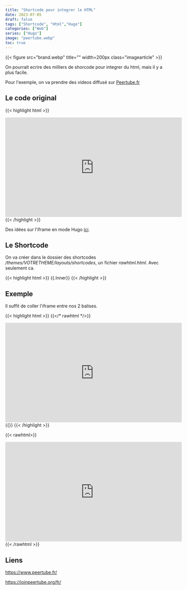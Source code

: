 ```yaml
---
title: "Shortcode pour integrer le HTML"
date: 2023-07-05
draft: false
tags: ["Shortcode", "Html","Hugo"]
categories: ["Web"]
series: ["Hugo"]
image: "peertube.webp"
toc: true
---
```

{{< figure src="brand.webp" title="" width=200px class="imagearticle" >}}

On pourrait ecrire des milliers de shorcode pour integrer du html, mais il y a plus facile.

Pour l'exemple, on va prendre des videos diffusé sur [Peertube.fr](https://www.peertube.fr/)

## Le code original

{{< highlight html >}}
<iframe title="GoGoCarto - 1 - Personnalisation du site" src="https://www.peertube.fr/videos/embed/54509567-9116-4264-ba86-6c2d20cd360b" allowfullscreen="" sandbox="allow-same-origin allow-scripts allow-popups" width="560" height="315" frameborder="0"></iframe>
{{< /highlight >}}

Des idées sur l'iframe en mode Hugo [ici](https://stackoverflow.com/questions/68036749/embedding-iframe-in-hugo-site).

## Le Shortcode 
On va créer dans le dossier des shortcodes */themes/VOTRETHEME/layouts/shortcodes*, un fichier *rawhtml.html*.
Avec seulement ca.

{{< highlight html >}}
{{.Inner}}
{{< /highlight >}}


## Exemple
Il suffit de coller l'iframe entre nos 2 balises.

{{< highlight html >}}
{{</* rawhtml */>}}
<iframe title="GoGoCarto - 1 - Personnalisation du site" src="https://www.peertube.fr/videos/embed/54509567-9116-4264-ba86-6c2d20cd360b" allowfullscreen="true" sandbox="allow-same-origin allow-scripts allow-popups" width="560" height="315" frameborder="0"></iframe>
{{</* /rawhtml */>}}
{{< /highlight >}}

{{< rawhtml>}}
<iframe title="GoGoCarto - 1 - Personnalisation du site" src="https://www.peertube.fr/videos/embed/54509567-9116-4264-ba86-6c2d20cd360b" allowfullscreen="true" sandbox="allow-same-origin allow-scripts allow-popups" width="560" height="315" frameborder="0"></iframe>
{{< /rawhtml >}}

## Liens
https://www.peertube.fr/

https://joinpeertube.org/fr/



